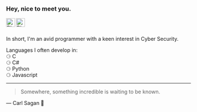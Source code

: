 ### Hey, nice to meet you.
<a href="https://www.linkedin.com/in/anthony-blakley/">
  <img align="left" alt="Blakley's LinkdeIn" width="24px" src="https://cdn.jsdelivr.net/npm/simple-icons@v3/icons/linkedin.svg" />
</a>
<a href="https://www.twitter.com/anthlone/">
  <img align="left" alt="Blakley's Twitter" width="24px" src="https://cdn.jsdelivr.net/npm/simple-icons@v3/icons/twitter.svg" />
</a>

<br />
<br />

In short, I'm an avid programmer with a keen interest in Cyber Security.</br>

Languages I often develop in: </br>
⚆ C </br>
⚆ C# </br>
⚆ Python </br>
⚆ Javascript 

---

> Somewhere, something incredible is waiting to be known.

— Carl Sagan 🐜
